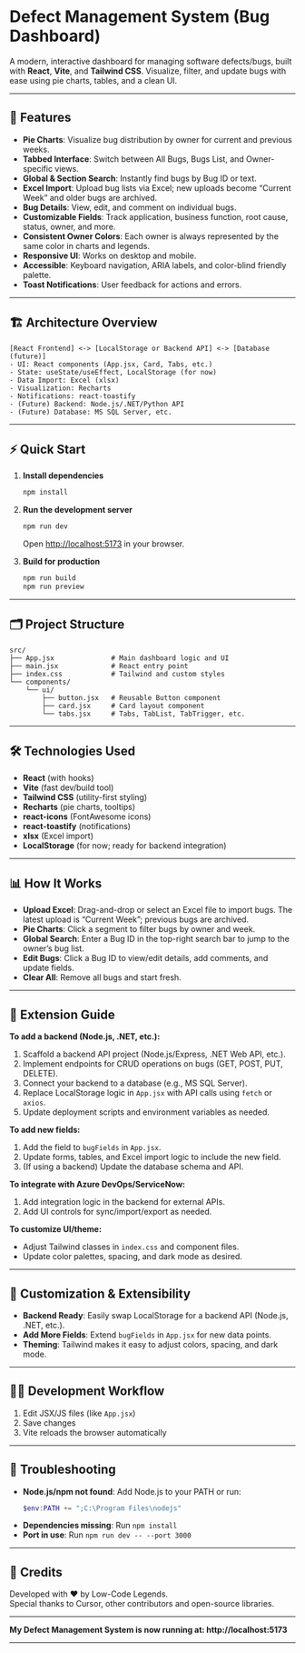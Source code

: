 # Defect Management System (Bug Dashboard)

A modern, interactive dashboard for managing software defects/bugs, built with **React**, **Vite**, and **Tailwind CSS**. Visualize, filter, and update bugs with ease using pie charts, tables, and a clean UI.

---

## 🚀 Features

- **Pie Charts**: Visualize bug distribution by owner for current and previous weeks.
- **Tabbed Interface**: Switch between All Bugs, Bugs List, and Owner-specific views.
- **Global & Section Search**: Instantly find bugs by Bug ID or text.
- **Excel Import**: Upload bug lists via Excel; new uploads become “Current Week” and older bugs are archived.
- **Bug Details**: View, edit, and comment on individual bugs.
- **Customizable Fields**: Track application, business function, root cause, status, owner, and more.
- **Consistent Owner Colors**: Each owner is always represented by the same color in charts and legends.
- **Responsive UI**: Works on desktop and mobile.
- **Accessible**: Keyboard navigation, ARIA labels, and color-blind friendly palette.
- **Toast Notifications**: User feedback for actions and errors.

---

## 🏗️ Architecture Overview

```
[React Frontend] <-> [LocalStorage or Backend API] <-> [Database (future)]
- UI: React components (App.jsx, Card, Tabs, etc.)
- State: useState/useEffect, LocalStorage (for now)
- Data Import: Excel (xlsx)
- Visualization: Recharts
- Notifications: react-toastify
- (Future) Backend: Node.js/.NET/Python API
- (Future) Database: MS SQL Server, etc.
```

---

## ⚡ Quick Start

1. **Install dependencies**
   ```bash
   npm install
   ```

2. **Run the development server**
   ```bash
   npm run dev
   ```
   Open [http://localhost:5173](http://localhost:5173) in your browser.

3. **Build for production**
   ```bash
   npm run build
   npm run preview
   ```

---

## 🗂️ Project Structure

```
src/
├── App.jsx              # Main dashboard logic and UI
├── main.jsx             # React entry point
├── index.css            # Tailwind and custom styles
└── components/
    └── ui/
        ├── button.jsx   # Reusable Button component
        ├── card.jsx     # Card layout component
        └── tabs.jsx     # Tabs, TabList, TabTrigger, etc.
```

---

## 🛠️ Technologies Used

- **React** (with hooks)
- **Vite** (fast dev/build tool)
- **Tailwind CSS** (utility-first styling)
- **Recharts** (pie charts, tooltips)
- **react-icons** (FontAwesome icons)
- **react-toastify** (notifications)
- **xlsx** (Excel import)
- **LocalStorage** (for now; ready for backend integration)

---

## 📊 How It Works

- **Upload Excel**: Drag-and-drop or select an Excel file to import bugs. The latest upload is “Current Week”; previous bugs are archived.
- **Pie Charts**: Click a segment to filter bugs by owner and week.
- **Global Search**: Enter a Bug ID in the top-right search bar to jump to the owner’s bug list.
- **Edit Bugs**: Click a Bug ID to view/edit details, add comments, and update fields.
- **Clear All**: Remove all bugs and start fresh.

---

## 🧩 Extension Guide

**To add a backend (Node.js, .NET, etc.):**
1. Scaffold a backend API project (Node.js/Express, .NET Web API, etc.).
2. Implement endpoints for CRUD operations on bugs (GET, POST, PUT, DELETE).
3. Connect your backend to a database (e.g., MS SQL Server).
4. Replace LocalStorage logic in `App.jsx` with API calls using `fetch` or `axios`.
5. Update deployment scripts and environment variables as needed.

**To add new fields:**
1. Add the field to `bugFields` in `App.jsx`.
2. Update forms, tables, and Excel import logic to include the new field.
3. (If using a backend) Update the database schema and API.

**To integrate with Azure DevOps/ServiceNow:**
1. Add integration logic in the backend for external APIs.
2. Add UI controls for sync/import/export as needed.

**To customize UI/theme:**
- Adjust Tailwind classes in `index.css` and component files.
- Update color palettes, spacing, and dark mode as desired.

---

## 📝 Customization & Extensibility

- **Backend Ready**: Easily swap LocalStorage for a backend API (Node.js, .NET, etc.).
- **Add More Fields**: Extend `bugFields` in `App.jsx` for new data points.
- **Theming**: Tailwind makes it easy to adjust colors, spacing, and dark mode.

---

## 🧑‍💻 Development Workflow

1. Edit JSX/JS files (like `App.jsx`)
2. Save changes
3. Vite reloads the browser automatically

---

## 🐞 Troubleshooting

- **Node.js/npm not found**: Add Node.js to your PATH or run:
  ```powershell
  $env:PATH += ";C:\Program Files\nodejs"
  ```
- **Dependencies missing**: Run `npm install`
- **Port in use**: Run `npm run dev -- --port 3000`

---

## 📣 Credits

Developed with ❤️ by Low-Code Legends.  
Special thanks to Cursor, other contributors and open-source libraries.

---

**My Defect Management System is now running at: http://localhost:5173**

---

